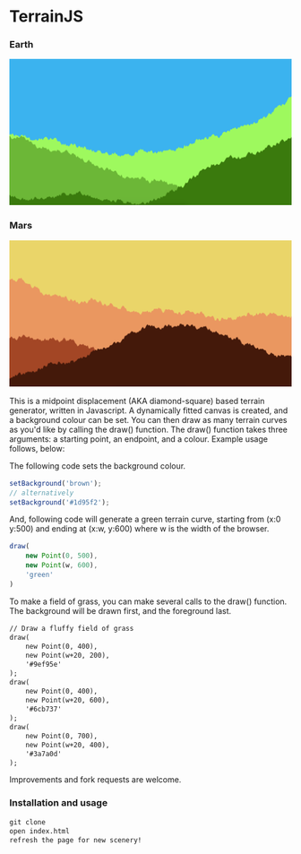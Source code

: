 # TerrainJS

### Earth
![Screenshot](/earth.png?raw=true "Screenshot")

### Mars
![Screenshot](/mars.png?raw=true "Screenshot")


This is a midpoint displacement (AKA diamond-square) based terrain generator, written in Javascript. A dynamically fitted canvas is created, and a background colour can be set. You can then draw as many terrain curves as you'd like by calling the draw() function. The draw() function takes three arguments: a starting point, an endpoint, and a colour. Example usage follows, below:

The following code sets the background colour.

```javascript
setBackground('brown');
// alternatively
setBackground('#1d95f2');
```

And, following code will generate a green terrain curve, starting from (x:0 y:500) and ending at (x:w, y:600) where w is the width of the browser.
```javascript
draw(
	new Point(0, 500),
    new Point(w, 600),
    'green'
)
```

To make a field of grass, you can make several calls to the draw() function. The background will be drawn first, and the foreground last.

```
// Draw a fluffy field of grass
draw(
    new Point(0, 400),
    new Point(w+20, 200),
    '#9ef95e'
);
draw(
    new Point(0, 400),
    new Point(w+20, 600),    
    '#6cb737'
);
draw(
    new Point(0, 700),
    new Point(w+20, 400),
    '#3a7a0d'
);
```


Improvements and fork requests are welcome.

### Installation and usage
```
git clone
open index.html
refresh the page for new scenery!
```